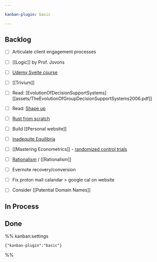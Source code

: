```yaml
---

kanban-plugin: basic

---
```


## Backlog

- [ ] Articulate client engagement processes
- [ ] [[Logic]] by Prof. Jovons
- [ ] [Udemy Svelte course](https://www.udemy.com/course/sveltejs-the-complete-guide/learn/practice/1112372/introduction#overview)
- [ ] [[Trivium]]
- [ ] Read: [EvolutionOfDecisionSupportSystems][[assets/TheEvolutionOfGroupDecisionSupportSystems2006.pdf]]
- [ ] Read: [Shape up](https://basecamp.com/shapeup/1.2-chapter-03)
- [ ] [Rust from scratch](https://www.educative.io/courses/learn-rust-from-scratch/39ErMZ60rGM)
- [ ] Build [[Personal website]]
- [ ] [Inadequite Equilibria](https://equilibriabook.com/inadequacy-and-modesty/)
- [ ] [[Mastering Econometrics]] - [randomized control trials](https://mru.org/courses/mastering-econometrics/how-read-economics-research-papers-randomized-controlled-trials-rcts)
- [ ] [Rationalism](http://www.hpmor.com/chapter/29) / [[Rationalism]]
- [ ] Evernote recovery/conversion
- [ ] Fix proton mail calandar > google cal on website
- [ ] Consider [[Patential Domain Names]]


## In Process



## Done





%% kanban:settings
```
{"kanban-plugin":"basic"}
```
%%